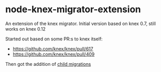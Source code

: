 # node-knex-migrator-extension

An extension of the knex migrator. Initial version based on knex 0.7, still works on knex 0.12

Started out based on some PR:s to knex itself:

- https://github.com/knex/knex/pull/617
- https://github.com/knex/knex/pull/409

Then got the addition of [child migrations](https://github.com/voxpelli/node-knex-migrator-extension/commit/04eb5be9556603f70cb2f99f270edd5d487a439e)
